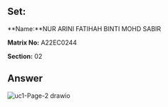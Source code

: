 ## Set:

**Name:**NUR ARINI FATIHAH BINTI MOHD SABIR

**Matrix No:** A22EC0244

**Section:** 02

## Answer
![uc1-Page-2 drawio](https://github.com/drshahizan/software-engineering/assets/128214992/3720369d-42df-486d-b8cc-d4651ad6cc82)
